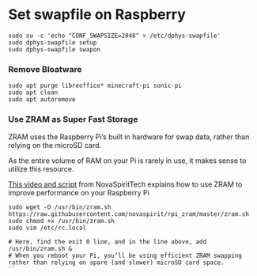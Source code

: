 # Set swapfile on Raspberry

```shell
sudo su -c 'echo "CONF_SWAPSIZE=2048" > /etc/dphys-swapfile'
sudo dphys-swapfile setup
sudo dphys-swapfile swapon
```


### Remove Bloatware

```
sudo apt purge libreoffice* minecraft-pi sonic-pi
sudo apt clean
sudo apt autoremove
```


### Use ZRAM as Super Fast Storage

ZRAM uses the Raspberry Pi’s built in hardware for swap data, rather than relying on the microSD card.

As the entire volume of RAM on your Pi is rarely in use, it makes sense to utilize this resource.

[This video and script](https://youtu.be/IBNZLREqBxg) from NovaSpiritTech explains how to use ZRAM to improve performance on your Raspberry Pi

```
sudo wget -O /usr/bin/zram.sh https://raw.githubusercontent.com/novaspirit/rpi_zram/master/zram.sh
sudo chmod +x /usr/bin/zram.sh
sudo vim /etc/rc.local

# Here, find the exit 0 line, and in the line above, add
/usr/bin/zram.sh &
# When you reboot your Pi, you’ll be using efficient ZRAM swapping rather than relying on spare (and slower) microSD card space.
``
